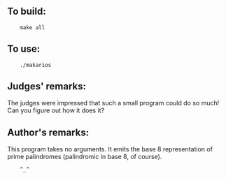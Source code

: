 ## To build:

``` <!---sh-->
    make all
```


## To use:

``` <!---sh-->
    ./makarios
```


## Judges' remarks:

The judges were impressed that such a small program could do so much!
Can you figure out how it does it?


## Author's remarks:

This program takes no arguments. It emits the base 8 representation
of prime palindromes (palindromic in base 8, of course).

```
    ^_^
```


<!--

    Copyright © 1984-2024 by Landon Curt Noll. All Rights Reserved.

    You are free to share and adapt this file under the terms of this license:

	Creative Commons Attribution-ShareAlike 4.0 International (CC BY-SA 4.0)

    For more information, see:

	https://creativecommons.org/licenses/by-sa/4.0/

-->
